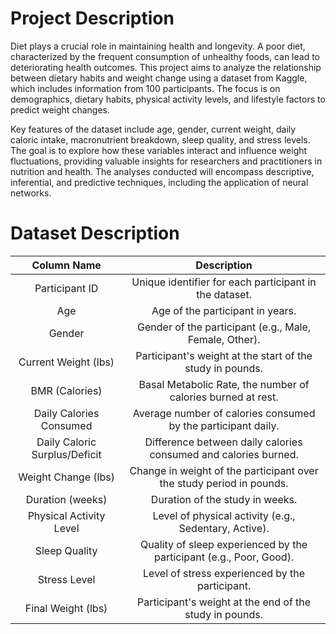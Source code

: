 # Project Description
Diet plays a crucial role in maintaining health and longevity. A poor diet, characterized by the frequent consumption of unhealthy foods, can lead to deteriorating health outcomes. This project aims to analyze the relationship between dietary habits and weight change using a dataset from Kaggle, which includes information from 100 participants. The focus is on demographics, dietary habits, physical activity levels, and lifestyle factors to predict weight changes.

Key features of the dataset include age, gender, current weight, daily caloric intake, macronutrient breakdown, sleep quality, and stress levels. The goal is to explore how these variables interact and influence weight fluctuations, providing valuable insights for researchers and practitioners in nutrition and health. The analyses conducted will encompass descriptive, inferential, and predictive techniques, including the application of neural networks.

# Dataset Description
| Column Name                                   | Description                                                   |
| :---: | :---: |
| Participant ID                                | Unique identifier for each participant in the dataset.       |
| Age                                           | Age of the participant in years.                             |
| Gender                                        | Gender of the participant (e.g., Male, Female, Other).      |
| Current Weight (lbs)                         | Participant's weight at the start of the study in pounds.   |
| BMR (Calories)                                | Basal Metabolic Rate, the number of calories burned at rest.|
| Daily Calories Consumed                       | Average number of calories consumed by the participant daily. |
| Daily Caloric Surplus/Deficit                 | Difference between daily calories consumed and calories burned.|
| Weight Change (lbs)                          | Change in weight of the participant over the study period in pounds. |
| Duration (weeks)                             | Duration of the study in weeks.                             |
| Physical Activity Level                       | Level of physical activity (e.g., Sedentary, Active).       |
| Sleep Quality                                 | Quality of sleep experienced by the participant (e.g., Poor, Good). |
| Stress Level                                  | Level of stress experienced by the participant.              |
| Final Weight (lbs)                           | Participant's weight at the end of the study in pounds.     |
